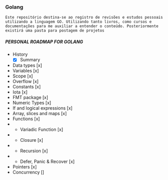 ### Golang

`Este repositório destina-se ao registro de revisões e estudos pessoais utilizando a linguagem GO. Utilizando tanto livros, como cursos e documentações para me auxiliar a entender o conteúdo. Posteriormente existirá uma pasta para postagem de projetos`

##### PERSONAL ROADMAP FOR GOLANG

- History
  - [x] Summary
- Data types [x]
- Variables [x]
- Scope [x]
- Overflow [x]
- Constants [x]
- Iota [x]
- FMT package [x]
- Numeric Types [x]
- If and logical expressions [x]
- Array, slices and maps [x]
- Functions [x]
- - Variadic Function [x]
- - Closure [x]
- - Recursion [x]
- - Defer, Panic & Recover [x]
- Pointers [x]
- Concurrency []
